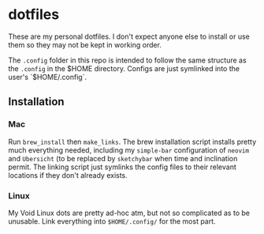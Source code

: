 # dotfiles

These are my personal dotfiles. I don't expect anyone else to install or use them so they may not be kept in working order.

The `.config` folder in this repo is intended to follow the same structure as the `.config` in the $HOME directory. Configs are just symlinked into the user's `$HOME/.config`.

## Installation

### Mac

Run `brew_install` then `make_links`. The brew installation script installs pretty much everything needed, including my `simple-bar` configuration of `neovim` and `Ubersicht` (to be replaced by `sketchybar` when time and inclination permit. The linking script just symlinks the config files to their relevant locations if they don't already exists.

### Linux

My Void Linux dots are pretty ad-hoc atm, but not so complicated as to be unusable. Link everything into `$HOME/.config/` for the most part.
